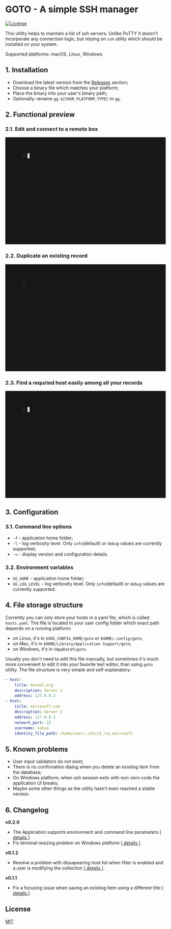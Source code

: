 # GOTO - A simple SSH manager #

[![License](http://img.shields.io/badge/license-mit-blue.svg?style=flat-square)](https://raw.githubusercontent.com/grafviktor/goto/master/LICENSE)

This utility helps to maintain a list of ssh servers. Unlike PuTTY it doesn't incorporate any connection logic, but relying on `ssh` utility which should be installed on your system.

Supported platforms: macOS, Linux, Windows.

## 1. Installation ##

* Download the latest version from the [Releases](https://github.com/grafviktor/goto/releases) section;
* Choose a binary file which matches your platform;
* Place the binary into your user's binary path;
* Optionally: rename `gg-${YOUR_PLATFORM_TYPE}` to `gg`.

## 2. Functional preview ##

### 2.1. Edit and connect to a remote box ###

![Small demo where we open ssh session using goto](demo/edit_and_connect.gif)

### 2.2. Duplicate an existing record ###

![Small demo where duplicate an existing record in goto database](demo/duplicate_existing_record.gif)

### 2.3. Find a requried host easily among all your records ###

![Small demo where we open ssh session using goto](demo/search_through_database.gif)

## 3. Configuration ##

### 3.1. Command line options ###

* `-f` - application home folder;
* `-l` - log verbosity level. Only `info`(default) or `debug` values are currently supported;
* `-v` - display version and configuration details.

### 3.2. Environment variables ###

* `GG_HOME` - application home folder;
* `GG_LOG_LEVEL` - log verbosity level. Only `info`(default) or `debug` values are currently supported.

## 4. File storage structure ##

Currently you can only store your hosts in a yaml file, which is called `hosts.yaml`. The file is located in your user config folder which exact path depends on a running platform:

* on Linux, it's in `$XDG_CONFIG_HOME/goto` or `$HOME/.config/goto`;
* on Mac, it's in `$HOME/Library/Application Support/goto`;
* on Windows, it's in `%AppData%\goto`.

Usually you don't need to edit this file manually, but sometimes it's much more convenient to edit it into your favorite text editor, than using `goto` utility. The file structure is very simple and self-explanatory:

```yaml
- host:
    title: kernel.org
    description: Server 1
    address: 127.0.0.1
- host:
    title: microsoft.com
    description: Server 2
    address: 127.0.0.1
    network_port: 22
    username: satya
    identity_file_path: /home/user/.ssh/id_rsa_microsoft
```

## 5. Known problems ##

* User input validators do not exist;
* There is no confirmation dialog when you delete an existing item from the database;
* On Windows platform, when ssh session exits with non-zero code the application UI breaks;
* Maybe some other things as the utility hasn't even reached a stable version.

## 6. Changelog ##

**v0.2.0**

* The Application supports environment and command line parameters [[ details ](https://github.com/grafviktor/goto/issues/8)].
* Fix terminal resizing problem on Windows platform [[ details ](https://github.com/grafviktor/goto/issues/5)].

**v0.1.2**

* Resolve a problem with dissapearing host list when filter is enabled and a user is modifying the collection [[ details ](https://github.com/grafviktor/goto/issues/3)].

**v0.1.1**

* Fix a focusing issue when saving an existing item using a different title [[ details ](https://github.com/grafviktor/goto/issues/1)].

## License ##

[MIT](LICENSE)
